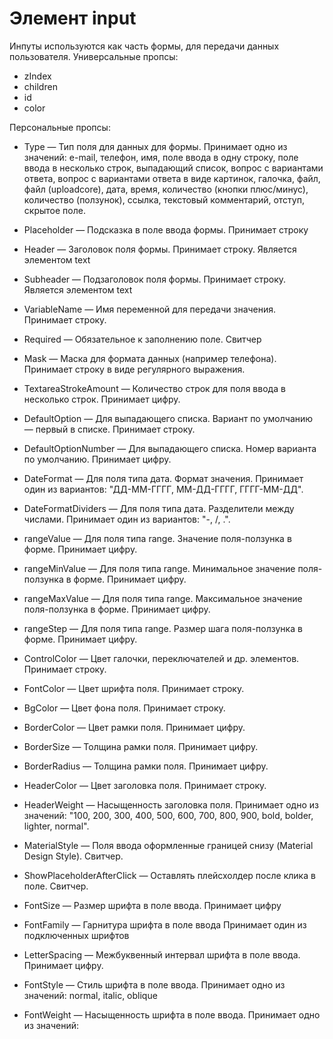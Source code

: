 # Элемент input  
Инпуты используются как часть формы, для передачи данных пользователя.
Универсальные пропсы:
- zIndex
- children
- id
- color

Персональные пропсы:
- Type — Тип поля для данных для формы. Принимает одно из значений: e-mail, телефон, имя, поле ввода в одну строку, поле ввода в несколько строк, выпадающий список, вопрос с вариантами ответа, вопрос с вариантами ответа в виде картинок, галочка, файл, файл (uploadcore), дата, время, количество (кнопки плюс/минус), количество (ползунок), ссылка, текстовый комментарий, отступ, скрытое поле.

- Placeholder — Подсказка в поле ввода формы. Принимает строку

- Header — Заголовок поля формы. Принимает строку. Является элементом text

- Subheader — Подзаголовок поля формы. Принимает строку. Является элементом text

- VariableName — Имя переменной для передачи значения. Принимает строку.

- Required — Обязательное к заполнению поле. Свитчер

- Mask — Маска для формата данных (например телефона). Принимает строку в виде регулярного выражения. 

- TextareaStrokeAmount — Количество строк для поля ввода в несколько строк. Принимает цифру.

- DefaultOption — Для выпадающего списка. Вариант по умолчанию — первый в списке. Принимает строку.

- DefaultOptionNumber — Для выпадающего списка. Номер варианта по умолчанию. Принимает цифру.

- DateFormat — Для поля типа дата. Формат значения. Принимает один из вариантов: "ДД-ММ-ГГГГ, ММ-ДД-ГГГГ, ГГГГ-ММ-ДД".

- DateFormatDividers — Для поля типа дата. Разделители между числами. Принимает один из вариантов: "-, /, .".

- rangeValue — Для поля типа range. Значение поля-ползунка в форме. Принимает цифру.

- rangeMinValue — Для поля типа range. Минимальное значение поля-ползунка в форме. Принимает цифру.

- rangeMaxValue — Для поля типа range. Максимальное значение поля-ползунка в форме. Принимает цифру.

- rangeStep — Для поля типа range. Размер шага поля-ползунка в форме. Принимает цифру.

- ControlColor — Цвет галочки, переключателей и др. элементов. Принимает строку. 

- FontColor — Цвет шрифта поля. Принимает строку.

- BgColor — Цвет фона поля. Принимает строку.

- BorderColor — Цвет рамки поля. Принимает цифру.

- BorderSize — Толщина рамки поля. Принимает цифру.

- BorderRadius — Толщина рамки поля. Принимает цифру.

- HeaderColor — Цвет заголовка поля. Принимает строку.

- HeaderWeight — Насыщенность заголовка поля. Принимает одно из значений: "100, 200, 300, 400, 500, 600, 700, 800, 900, bold, bolder, lighter, normal".

- MaterialStyle — Поля ввода оформленные границей снизу (Material Design Style). Свитчер.

- ShowPlaceholderAfterClick — Оставлять плейсхолдер после клика в поле. Свитчер.
- FontSize — Размер шрифта в поле ввода. Принимает цифру
- FontFamily — Гарнитура шрифта в поле ввода Принимает один из подключенных шрифтов
- LetterSpacing — Межбуквенный интервал шрифта в поле ввода. Принимает цифру.
- FontStyle — Стиль шрифта в поле ввода. Принимает одно из значений: normal, italic, oblique
- FontWeight — Насыщенность шрифта в поле ввода. Принимает одно из значений: 